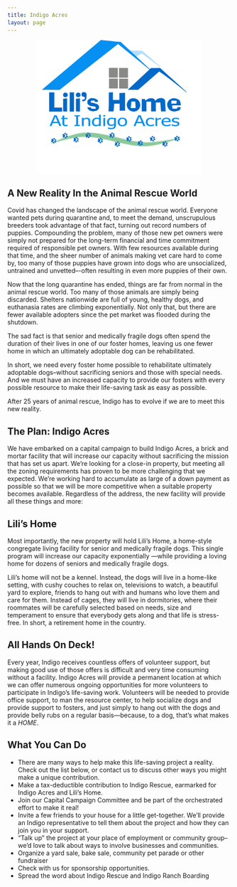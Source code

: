 ```yaml
---
title: Indigo Acres
layout: page
---
```


<p align="center">
    <img height="300" src="/assets/images/indigo-acres-logo.jpg">
</p>

## A New Reality In the Animal Rescue World

Covid has changed the landscape of the animal rescue world. Everyone wanted pets during quarantine and, to
meet the demand, unscrupulous breeders took advantage of that fact, turning out record numbers of puppies.
Compounding the problem, many of those new pet owners were simply not prepared for the long-term financial
and time commitment required of responsible pet owners. With few resources available during that time, and the
sheer number of animals making vet care hard to come by, too many of those puppies have grown into dogs who
are unsocialized, untrained and unvetted–-often resulting in even more puppies of their own.

Now that the long quarantine has ended, things are far from normal in the animal rescue world. Too many of
those animals are simply being discarded. Shelters nationwide are full of young, healthy dogs, and euthanasia
rates are climbing exponentially. Not only that, but there are fewer available adopters since the pet market was flooded during the shutdown.

The sad fact is that senior and medically fragile dogs often spend the duration of their lives in one of our foster homes, leaving us one fewer home in which an ultimately adoptable dog can be rehabilitated.

In short, we need every foster home possible to rehabilitate ultimately adoptable dogs–without sacrificing seniors and those with special needs. And we must have an increased capacity to provide our fosters with every possible resource to make their life-saving task as easy as possible.

After 25 years of animal rescue, Indigo has to evolve if we are to meet this new reality.

## The Plan: Indigo Acres

We have embarked on a capital campaign to build Indigo Acres, a brick and mortar facility that will increase our capacity without sacrificing the mission that has set us apart.
We’re looking for a close-in property, but meeting all the zoning requirements has proven to be more challenging that we expected. We’re working hard to accumulate as large of a down payment as possible so that we will be more competitive when a suitable property becomes available.
Regardless of the address, the new facility will provide all these things and more:

## Lili’s Home

Most importantly, the new property will hold Lili’s Home, a home-style congregate living facility for senior and medically fragile dogs. This single program will increase our capacity exponentially —while providing a loving home for dozens of seniors and medically fragile dogs.

Lili’s home will not be a kennel. Instead, the dogs will live in a home-like setting, with cushy couches to relax on, televisions to watch, a beautiful yard to explore, friends to hang out with and humans who love them and care for them. Instead of cages, they will live in dormitories, where their roommates will be carefully selected based on needs, size and temperament to ensure that everybody gets along and that life is stress-free. In short, a retirement home in the country.

## All Hands On Deck!

Every year, Indigo receives countless offers of volunteer support, but making good use of those offers is difficult and very time consuming without a facility. Indigo Acres will provide a permanent location at which we can offer numerous ongoing opportunities for more volunteers to participate in Indigo’s life-saving work. Volunteers will be needed to provide office support, to man the resource center, to help socialize dogs and provide support to fosters, and just simply to hang out with the dogs and provide belly rubs on a regular basis—because, to a dog, that’s what makes it a *HOME*.

## What You Can Do

* There are many ways to help make this life-saving project a reality.  Check out the list below, or contact us to discuss other ways you might make a unique contribution.
* Make a tax-deductible contribution to Indigo Rescue, earmarked for Indigo Acres and Lili’s Home.
* Join our Capital Campaign Committee and be part of the orchestrated effort to make it real!
* Invite a few friends to your house for a little get-together. We’ll provide an Indigo representative to tell them about the project and how they can join you in your support.
* “Talk up” the project at your place of employment or community group–we’d love to talk about ways to involve businesses and communities.
* Organize a yard sale, bake sale, community pet parade or other fundraiser
* Check with us for sponsorship opportunities.
* Spread the word about Indigo Rescue and Indigo Ranch Boarding
